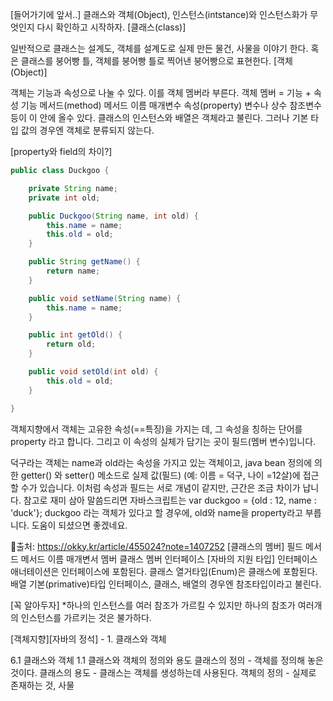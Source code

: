 [들어가기에 앞서..]
클래스와 객체(Object), 인스턴스(intstance)와 인스턴스화가 무엇인지 다시 확인하고 시작하자.
[클래스(class)]

일반적으로 클래스는 설계도, 객체를 설계도로 실제 만든 물건, 사물을 이야기 한다.
혹은 클래스를 붕어빵 틀, 객체를 붕어빵 틀로 찍어낸 붕어빵으로 표현한다.
[객체(Object)]

객체는 기능과 속성으로 나눌 수 있다.
이를 객체 멤버라 부른다.
객체 멤버 = 기능 + 속성
기능
메서드(method)
메서드 이름
매개변수
속성(property)
변수나 상수 참조변수 등이 이 안에 올수 있다.
클래스의 인스턴스와 배열은 객체라고 불린다. 그러나 기본 타입 값의 경우엔 객체로 분류되지 않는다.

[property와 field의 차이?]

```java
public class Duckgoo {

    private String name;
    private int old;

    public Duckgoo(String name, int old) {
        this.name = name;
        this.old = old;
    }

    public String getName() {
        return name;
    }

    public void setName(String name) {
        this.name = name;
    }

    public int getOld() {
        return old;
    }

    public void setOld(int old) {
        this.old = old;
    }

}
```

객체지향에서 객체는 고유한 속성(==특징)을 가지는 데, 그 속성을 칭하는 단어를 property 라고 합니다. 그리고 이 속성의 실체가 담기는 곳이 필드(멤버 변수)입니다.

덕구라는 객체는 name과 old라는 속성을 가지고 있는 객체이고,
java bean 정의에 의한 getter() 와 setter() 메소드로 실제 값(필드)
(예: 이름 = 덕구, 나이 =12살)에 접근할 수가 있습니다.
이처럼 속성과 필드는 서로 개념이 같지만, 근간은 조금 차이가 납니다.
참고로 재미 삼아 말씀드리면 자바스크립트는
var duckgoo = {old : 12, name : 'duck'}; duckgoo 라는 객체가 있다고 할 경우에,
old와 name을 property라고 부릅니다.
도움이 되셨으면 좋겠네요.

📌출처: https://okky.kr/article/455024?note=1407252
[클래스의 멤버]
필드
메서드
메서드 이름
매개변서
멤버 클래스
멤버 인터페이스
[자바의 지원 타입]
인터페이스
애너테이션은 인터페이스에 포함된다.
클래스
열거타입(Enum)은 클래스에 포함된다.
배열
기본(primative)타입
인터페이스, 클래스, 배열의 경우엔 참조타입이라고 불린다.

[꼭 알아두자] \*하나의 인스턴스를 여러 참조가 가르킬 수 있지만 하나의 참조가 여러개의 인스턴스를 가르키는 것은 불가하다.

[객체지향][자바의 정석] - 1. 클래스와 객체

6.1 클래스와 객체 1.1 클래스와 객체의 정의와 용도 클래스의 정의 - 객체를 정의해 놓은 것이다. 클래스의 용도 - 클래스는 객체를 생성하는데 사용된다. 객체의 정의 - 실제로 존재하는 것, 사물
